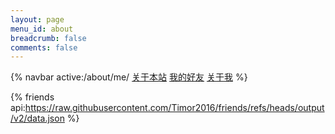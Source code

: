 ```yaml
---
layout: page
menu_id: about
breadcrumb: false
comments: false
---
```


{% navbar active:/about/me/ [关于本站](/about/) [我的好友](/about/friends/) [关于我](/about/me/) %}

{% friends api:https://raw.githubusercontent.com/Timor2016/friends/refs/heads/output/v2/data.json %}


